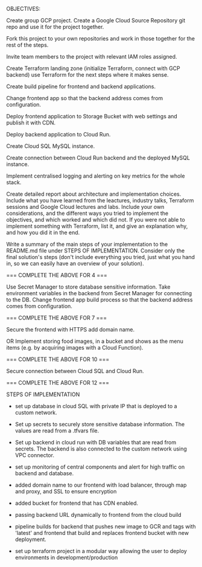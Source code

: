 OBJECTIVES:

Create group GCP project.
Create a Google Cloud Source Repository git repo and use it for the project together.

Fork this project to your own repositories and work in those together for the rest of the steps.

Invite team members to the project with relevant IAM roles assigned.

Create Terraform landing zone (initialize Terraform, connect with GCP backend) use Terraform for the next steps where it makes sense.

Create build pipeline for frontend and backend applications.

Change frontend app so that the backend address comes from configuration.

Deploy frontend application to Storage Bucket with web settings and publish it with CDN.

Deploy backend application to Cloud Run.

Create Cloud SQL MySQL instance.

Create connection between Cloud Run backend and the deployed MySQL instance.

Implement centralised logging and alerting on key metrics for the whole stack. 

Create detailed report about architecture and implementation choices. Include what you have learned from the leactures, industry talks, Terraform sessions and Google Cloud lectures and labs. Include your own considerations, and the different ways you tried to implement the objectives, and which worked and which did not. If you were not able to implement something with Terraform, list it, and give an explanation why, and how you did it in the end.

Write a summary of the main steps of your implementation to the README.md file under STEPS OF IMPLEMENTATION. Consider only the final solution's steps (don't include everything you tried, just what you hand in, so we can easily have an overview of your solution).

=== COMPLETE THE ABOVE FOR 4 ===

Use Secret Manager to store database sensitive information.
Take environment variables in the backend from Secret Manager for connecting to the DB.
Change frontend app build process so that the backend address comes from configuration.

=== COMPLETE THE ABOVE FOR 7 ===

Secure the frontend with HTTPS  add domain name.

OR
Implement storing food images, in a bucket and shows as the menu items (e.g. by acquiring images with a Cloud Function).

=== COMPLETE THE ABOVE FOR 10 ===

Secure connection between Cloud SQL and Cloud Run.

=== COMPLETE THE ABOVE FOR 12 ===

STEPS OF IMPLEMENTATION

- set up database in cloud SQL with private IP that is deployed to a custom network.

- Set up secrets to securely store sensitive database information. The values are read from a .tfvars file.

- Set up backend in cloud run with DB variables that are read from secrets. The backend is  also connected to the custom network using VPC connector.

- set up monitoring of central components and alert for high traffic on backend and database.

- added domain name to our frontend with load balancer, through map and proxy, and SSL to ensure encryption

- added bucket for frontend that has CDN enabled.

- passing backend URL dynamically to frontend from the cloud build

- pipeline builds for backend that pushes new image to GCR and tags with 'latest' and frontend that build and replaces frontend bucket with new deployment.

- set up terraform project in a modular way allowing the user to deploy environments in development/production

